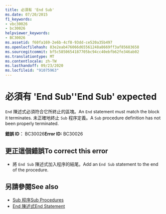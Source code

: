 ```yaml
---
title: 必須有 'End Sub'
ms.date: 07/20/2015
f1_keywords:
- vbc30026
- bc30026
helpviewer_keywords:
- BC30026
ms.assetid: f60fa169-2e6b-4cf8-93dd-ce520a35b497
ms.openlocfilehash: 83e2eab476066d65561248a8669ff3af85683658
ms.sourcegitcommit: bf5c5850654187705bc94cc40ebfb62fe346ab02
ms.translationtype: MT
ms.contentlocale: zh-TW
ms.lasthandoff: 09/23/2020
ms.locfileid: "91075963"
---
```

# <a name="end-sub-expected"></a><span data-ttu-id="15bc0-102">必須有 'End Sub'</span><span class="sxs-lookup"><span data-stu-id="15bc0-102">'End Sub' expected</span></span>

<span data-ttu-id="15bc0-103">`End` 陳述式必須符合它所終止的區塊。</span><span class="sxs-lookup"><span data-stu-id="15bc0-103">An `End` statement must match the block it terminates.</span></span> <span data-ttu-id="15bc0-104">未正確地終止 `Sub` 程序定義。</span><span class="sxs-lookup"><span data-stu-id="15bc0-104">A `Sub` procedure definition has not been properly terminated.</span></span>  
  
 <span data-ttu-id="15bc0-105">**錯誤 ID︰** BC30026</span><span class="sxs-lookup"><span data-stu-id="15bc0-105">**Error ID:** BC30026</span></span>  
  
## <a name="to-correct-this-error"></a><span data-ttu-id="15bc0-106">更正這個錯誤</span><span class="sxs-lookup"><span data-stu-id="15bc0-106">To correct this error</span></span>  
  
- <span data-ttu-id="15bc0-107">將 `End Sub` 陳述式加入程序的結尾。</span><span class="sxs-lookup"><span data-stu-id="15bc0-107">Add an `End Sub` statement to the end of the procedure.</span></span>  
  
## <a name="see-also"></a><span data-ttu-id="15bc0-108">另請參閱</span><span class="sxs-lookup"><span data-stu-id="15bc0-108">See also</span></span>

- [<span data-ttu-id="15bc0-109">Sub 程序</span><span class="sxs-lookup"><span data-stu-id="15bc0-109">Sub Procedures</span></span>](../programming-guide/language-features/procedures/sub-procedures.md)
- [<span data-ttu-id="15bc0-110">End 陳述式</span><span class="sxs-lookup"><span data-stu-id="15bc0-110">End Statement</span></span>](../language-reference/statements/end-statement.md)
